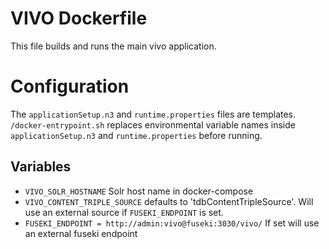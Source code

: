 # VIVO Dockerfile

This file builds and runs the main vivo application.

# Configuration

The `applicationSetup.n3` and `runtime.properties` files are templates. `/docker-entrypoint.sh` replaces environmental variable
names inside `applicationSetup.n3` and `runtime.properties` before
running.

## Variables

 - `VIVO_SOLR_HOSTNAME` Solr host name in docker-compose
 - `VIVO_CONTENT_TRIPLE_SOURCE` defaults to 'tdbContentTripleSource'.  Will use
   an external source if `FUSEKI_ENDPOINT` is set.
 - `FUSEKI_ENDPOINT = http://admin:vivo@fuseki:3030/vivo/` If set will use an
   external fuseki endpoint
